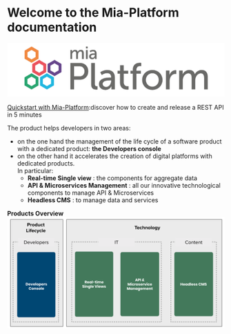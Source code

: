 # Welcome to the Mia-Platform documentation

![Mia-Platform](img/logo.png)

[Quickstart with Mia-Platform](development_suite/api-console/api-design/quick_rest_api.md):discover how to create and release a REST API in 5 minutes


The product helps developers in two areas:

* on the one hand the management of the life cycle of a software product with a dedicated product: **the Developers console**  
* on the other hand it accelerates the creation of digital platforms with dedicated products.  
  In particular:
    * **Real-time Single view** : the components for aggregate data
    * **API & Microservices Management** : all our innovative technological components to manage API & Microservices
    * **Headless CMS** :  to manage data and services


**Products Overview**
![](img/products-overview.png)
